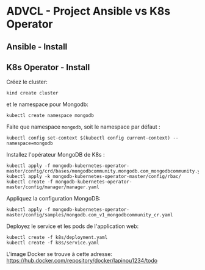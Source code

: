 # ADVCL - Project Ansible vs K8s Operator

## Ansible - Install

## K8s Operator - Install
Créez le cluster:
```
kind create cluster
```

et le namespace pour Mongodb:
```
kubectl create namespace mongodb
```

Faite que namespace `mongodb`, soit le namespace par défaut :
```
kubectl config set-context $(kubectl config current-context) --namespace=mongodb
```

Installez l'opérateur MongoDB de K8s :
```
kubectl apply -f mongodb-kubernetes-operator-master/config/crd/bases/mongodbcommunity.mongodb.com_mongodbcommunity.yaml
kubectl apply -k mongodb-kubernetes-operator-master/config/rbac/
kubectl create -f mongodb-kubernetes-operator-master/config/manager/manager.yaml
```

Appliquez la configuration MongoDB:
```
kubectl apply -f mongodb-kubernetes-operator-master/config/samples/mongodb.com_v1_mongodbcommunity_cr.yaml
```

Deployez le service et les pods de l'application web:
```
kubectl create -f k8s/deployment.yaml
kubectl create -f k8s/service.yaml
```

L'image Docker se trouve à cette adresse: https://hub.docker.com/repository/docker/lapinou1234/todo